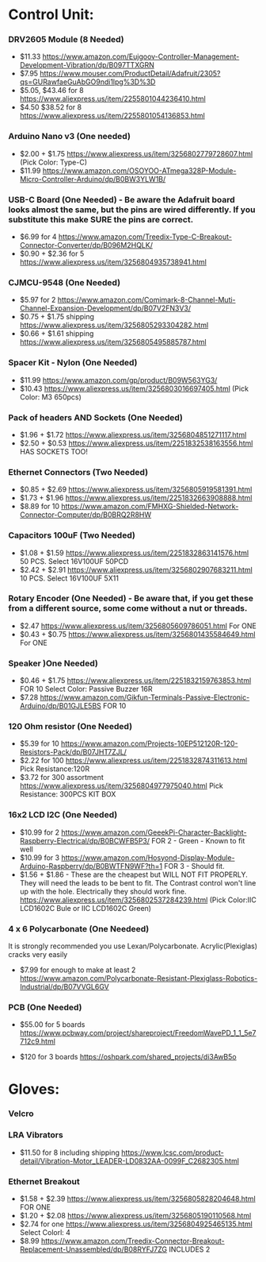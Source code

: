 # Control Unit:

### DRV2605 Module (8 Needed)

 - $11.33 https://www.amazon.com/Eujgoov-Controller-Management-Development-Vibration/dp/B097TTXGRN
 - $7.95 https://www.mouser.com/ProductDetail/Adafruit/2305?qs=GURawfaeGuAbGO9ndi1lpg%3D%3D
 - $5.05, $43.46 for 8 https://www.aliexpress.us/item/2255801044236410.html
 - $4.50 $38.52 for 8 https://www.aliexpress.us/item/2255801054136853.html


### Arduino Nano v3 (One needed)

 - $2.00 + $1.75  https://www.aliexpress.us/item/3256802779728607.html (Pick Color: Type-C)
 - $11.99  https://www.amazon.com/OSOYOO-ATmega328P-Module-Micro-Controller-Arduino/dp/B0BW3YLW1B/

### USB-C Board (One Needed) - Be aware the Adafruit board looks almost the same, but the pins are wired differently. If you substitute this make SURE the pins are correct.

 - $6.99 for 4 https://www.amazon.com/Treedix-Type-C-Breakout-Connector-Converter/dp/B096M2HQLK/
 - $0.90 + $2.36 for 5 https://www.aliexpress.us/item/3256804935738941.html  

### CJMCU-9548 (One Needed)

- $5.97 for 2 https://www.amazon.com/Comimark-8-Channel-Muti-Channel-Expansion-Development/dp/B07V2FN3V3/
- $0.75 + $1.75 shipping https://www.aliexpress.us/item/3256805293304282.html
- $0.66 + $1.61 shipping https://www.aliexpress.us/item/3256805495885787.html

### Spacer Kit - Nylon (One Needed)

  - $11.99 https://www.amazon.com/gp/product/B09W563YG3/
  - $10.43 https://www.aliexpress.us/item/3256803016697405.html (Pick Color: M3 650pcs)

### Pack of headers AND Sockets (One Needed)

- $1.96 + $1.72 https://www.aliexpress.us/item/3256804851271117.html
- $2.50 + $0.53 https://www.aliexpress.us/item/2251832538163556.html  HAS SOCKETS TOO!

 

### Ethernet Connectors (Two Needed)

 - $0.85 + $2.69 https://www.aliexpress.us/item/3256805919581391.html
 - $1.73 + $1.96 https://www.aliexpress.us/item/2251832663908888.html
 - $8.89 for 10 https://www.amazon.com/FMHXG-Shielded-Network-Connector-Computer/dp/B0BRQ2R8HW

### Capacitors 100uF (Two Needed)

 - $1.08 + $1.59 https://www.aliexpress.us/item/2251832863141576.html  50 PCS. Select 16V100UF 50PCD
 - $2.42 + $2.91 https://www.aliexpress.us/item/3256802907683211.html 10 PCS. Select 16V100UF 5X11

### Rotary Encoder (One Needed) - Be aware that, if you get these from a different source, some come without a nut or threads.

  - $2.47 https://www.aliexpress.us/item/3256805609786051.html For ONE
  - $0.43 + $0.75 https://www.aliexpress.us/item/3256801435584649.html For ONE

 ### Speaker )One Needed)

 - $0.46 + $1.75 https://www.aliexpress.us/item/2251832159763853.html  FOR 10  Select Color: Passive Buzzer 16R
 - $7.28 https://www.amazon.com/Gikfun-Terminals-Passive-Electronic-Arduino/dp/B01GJLE5BS  FOR 10

### 120 Ohm resistor (One Needed)

  - $5.39 for 10 https://www.amazon.com/Projects-10EP512120R-120-Resistors-Pack/dp/B07JHT7ZJL/
  - $2.22 for 100 https://www.aliexpress.us/item/2251832874311613.html  Pick Resistance:120R
  - $3.72 for 300 assortment https://www.aliexpress.us/item/3256804977975040.html Pick Resistance: 300PCS KIT BOX

### 16x2 LCD I2C (One Needed)

  - $10.99 for 2 https://www.amazon.com/GeeekPi-Character-Backlight-Raspberry-Electrical/dp/B0BCWFB5P3/ FOR 2 - Green - Known to fit well
  - $10.99 for 3 https://www.amazon.com/Hosyond-Display-Module-Arduino-Raspberry/dp/B0BWTFN9WF?th=1 FOR 3 - Should fit.
  - $1.56 + $1.86 - These are the cheapest but WILL NOT FIT PROPERLY. They will need the leads to be bent to fit. The Contrast control won't line up with the hole. Electrically they should work fine. https://www.aliexpress.us/item/3256802537284239.html (Pick Color:IIC LCD1602C Bule or IIC LCD1602C Green)

### 4 x 6 Polycarbonate (One Needeed)

 It is strongly recommended you use Lexan/Polycarbonate. Acrylic(Plexiglas) cracks very easily

 - $7.99 for enough to make at least 2 https://www.amazon.com/Polycarbonate-Resistant-Plexiglass-Robotics-Industrial/dp/B07VVGL6GV

### PCB (One Needed)

  - $55.00 for 5 boards https://www.pcbway.com/project/shareproject/FreedomWavePD_1_1_5e7712c9.html

  - $120 for 3 boards https://oshpark.com/shared_projects/di3AwB5o

# Gloves:

### Velcro

### LRA Vibrators

- $11.50 for 8 including shipping https://www.lcsc.com/product-detail/Vibration-Motor_LEADER-LD0832AA-0099F_C2682305.html   

### Ethernet Breakout

  - $1.58 + $2.39 https://www.aliexpress.us/item/3256805828204648.html   FOR ONE
  - $1.20 + $2.08 https://www.aliexpress.us/item/3256805190110568.html
  - $2.74 for one https://www.aliexpress.us/item/3256804925465135.html Select Colorl: 4
  - $8.99 https://www.amazon.com/Treedix-Connector-Breakout-Replacement-Unassembled/dp/B08RYFJ7ZG  INCLUDES 2





